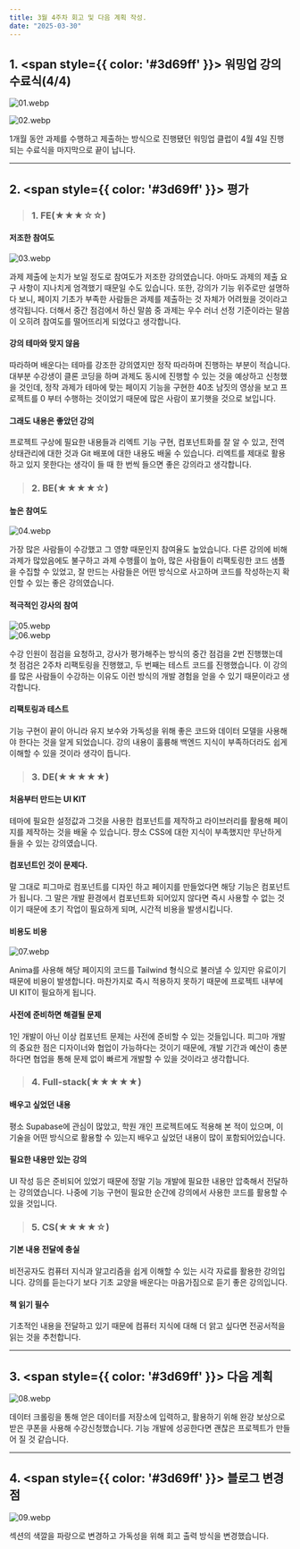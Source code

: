 ```yaml
---
title: 3월 4주차 회고 및 다음 계획 작성.
date: "2025-03-30"
---
```

##  1. <span style={{ color: '#3d69ff' }}> 워밍업 강의 수료식(4/4) </span>

![01.webp](../../static/img/Blog/3-30/01.webp)  

![02.webp](../../static/img/Blog/3-30/02.webp)  

1개월 동안 과제를 수행하고 제출하는 방식으로 진행됐던 워밍업 클럽이 4월 4일 진행되는 수료식을 마지막으로 끝이 납니다. 

---

##  2. <span style={{ color: '#3d69ff' }}> 평가 </span>

>### 1. FE(★★★☆☆)

#### 저조한 참여도
![03.webp](../../static/img/Blog/3-30/03.webp)  

과제 제출에 눈치가 보일 정도로 참여도가 저조한 강의였습니다. 아마도 과제의 제출 요구 사항이 지나치게 엄격했기 때문일 수도 있습니다. 
또한, 강의가 기능 위주로만 설명하다 보니, 페이지 기초가 부족한 사람들은 과제를 제출하는 것 자체가 어려웠을 것이라고 생각됩니다. 더해서 중간 점검에서 하신 말씀 중 과제는 우수 러너 선정 기준이라는 말씀이 오히려 참여도를 떨어뜨리게 되었다고 생각합니다.

#### 강의 테마와 맞지 않음
따라하며 배운다는 테마를 강조한 강의였지만 정작 따라하며 진행하는 부분이 적습니다. 대부분 수강생이 클론 코딩을 하며 과제도 동시에 진행할 수 있는 것을 예상하고 신청했을 것인데,
정작 과제가 테마에 맞는 페이지 기능을 구현한 40초 남짓의 영상을 보고 프로젝트를 0 부터 수행하는 것이었기 때문에 많은 사람이 포기햇을 것으로 보입니다.

#### 그래도 내용은 좋았던 강의
프로젝트 구상에 필요한 내용들과 리엑트 기능 구현, 컴포넌트화를 잘 알 수 있고, 전역 상태관리에 대한 것과 Git 배포에 대한 내용도 배울 수 있습니다.
리엑트를 제대로 활용하고 있지 못한다는 생각이 들 때 한 번씩 들으면 좋은 강의라고 생각합니다.


>### 2. BE(★★★★☆)

#### 높은 참여도
![04.webp](../../static/img/Blog/3-30/04.webp)  

가장 많은 사람들이 수강했고 그 영향 때문인지 참여율도 높았습니다. 다른 강의에 비해 과제가 많았음에도 불구하고 과제 수행률이 높아, 많은 사람들이 리팩토링한 코드 샘플을 수집할 수 있었고,
잘 만드는 사람들은 어떤 방식으로 사고하며 코드를 작성하는지 확인할 수 있는 좋은 강의였습니다.

#### 적극적인 강사의 참여

![05.webp](../../static/img/Blog/3-30/05.webp)  
![06.webp](../../static/img/Blog/3-30/06.webp)  

수강 인원이 점검을 요청하고, 강사가 평가해주는 방식의 중간 점검을 2번 진행했는데 첫 점검은 2주차 리팩토링을 진행했고, 두 번째는 테스트 코드를 진행했습니다. 
이 강의를 많은 사람들이 수강하는 이유도 이런 방식의 개발 경험을 얻을 수 있기 때문이라고 생각합니다.

#### 리팩토링과 테스트
기능 구현이 끝이 아니라 유지 보수와 가독성을 위해 좋은 코드와 데이터 모델을 사용해야 한다는 것을 알게 되었습니다. 강의 내용이 훌륭해 백엔드 지식이 부족하더라도 
쉽게 이해할 수 있을 것이라 생각이 듭니다.


>### 3. DE(★★★★★)

#### 처음부터 만드는 UI KIT
테마에 필요한 설정값과 그것을 사용한 컴포넌트를 제작하고 라이브러리를 활용해 페이지를 제작하는 것을 배울 수 있습니다. 퍙소 CSS에 대한 지식이 부족했지만 무난하게 들을 수 있는 강의였습니다.

#### 컴포넌트인 것이 문제다.
말 그대로 피그마로 컴포넌트를 디자인 하고 페이지를 만들었다면 해당 기능은 컴포넌트가 됩니다. 그 말은 개발 환경에서 컴포넌트화 되어있지 않다면 즉시 사용할 수 없는 것이기 때문에 초기 작업이 필요하게 되며, 시간적 비용을 발생시킵니다.

#### 비용도 비용

![07.webp](../../static/img/Blog/3-30/07.webp)  

Anima를 사용해 해당 페이지의 코드를 Tailwind 형식으로 불러낼 수 있지만 유료이기 때문에 비용이 발생합니다. 마찬가지로 즉시 적용하지 못하기 때문에 프로젝트 내부에 UI KIT이 필요하게 됩니다.

#### 사전에 준비하면 해결될 문제
1인 개발이 아닌 이상 컴포넌트 문제는 사전에 준비할 수 있는 것들입니다. 피그마 개발의 중요한 점은 디자이너와 협업이 가능하다는 것이기 때문에, 개발 기간과 예산이 충분하다면
협업을 통해 문제 없이 빠르게 개발할 수 있을 것이라고 생각합니다.


>### 4. Full-stack(★★★★★)

#### 배우고 싶었던 내용
평소 Supabase에 관심이 많았고, 학원 개인 프로젝트에도 적용해 본 적이 있으며, 이 기술을 어떤 방식으로 활용할 수 있는지 배우고 싶었던 내용이 많이 포함되어있습니다.

#### 필요한 내용만 있는 강의
UI 작성 등은 준비되어 있었기 때문에 정말 기능 개발에 필요한 내용만 압축해서 전달하는 강의였습니다. 나중에 기능 구현이 필요한 순간에 강의에서 사용한 코드를 활용할 수 있을 것입니다.


>### 5. CS(★★★★☆)

#### 기본 내용 전달에 충실
비전공자도 컴퓨터 지식과 알고리즘을 쉽게 이해할 수 있는 시각 자료를 활용한 강의입니다. 강의를 듣는다기 보다 기초 교양을 배운다는 마음가짐으로 듣기 좋은 강의입니다.

#### 책 읽기 필수
기초적인 내용을 전달하고 있기 때문에 컴퓨터 지식에 대해 더 앍고 싶다면 전공서적을 읽는 것을 추천합니다.

---

##  3. <span style={{ color: '#3d69ff' }}> 다음 계획 </span>
![08.webp](../../static/img/Blog/3-30/08.webp)

데이터 크롤링을 통해 얻은 데이터를 저장소에 입력하고, 활용하기 위해 완강 보상으로 받은 쿠폰을 사용해 수강신청했습니다. 기능 개발에 성공한다면 괜찮은 프로젝트가 만들어 질 것 같습니다.

---

##  4. <span style={{ color: '#3d69ff' }}> 블로그 변경점 </span>

![09.webp](../../static/img/Blog/3-30/09.webp) 

섹션의 색깔을 파랑으로 변경하고 가독성을 위해 회고 출력 방식을 변경했습니다.
